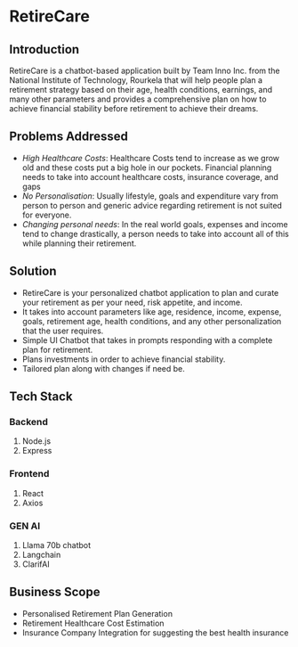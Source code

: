 # RetireCare
## Introduction
RetireCare is a chatbot-based application built by Team Inno Inc. from the National Institute of Technology, Rourkela that will help people plan a retirement strategy based on their age, health conditions, earnings, and many other parameters and provides a comprehensive plan on how to achieve financial stability before retirement to achieve their dreams.
## Problems Addressed
- _High Healthcare Costs_: Healthcare Costs tend to increase as we grow old and these costs put a big hole in our pockets. Financial planning needs to take into account healthcare costs, insurance coverage, and gaps
- _No Personalisation_: Usually lifestyle, goals and expenditure vary from person to person and generic advice regarding retirement is not suited for everyone.
- _Changing personal needs_: In the real world goals, expenses and income tend to change drastically, a person needs to take into account all of this while planning their retirement.
## Solution
- RetireCare is your personalized chatbot application to plan and curate your retirement as per your need, risk appetite, and income.
- It takes into account parameters like age, residence, income, expense, goals, retirement age, health conditions, and any other personalization that the user requires.
- Simple UI Chatbot that takes in prompts responding with a complete plan for retirement.
- Plans investments in order to achieve financial stability.
- Tailored plan along with changes if need be.
## Tech Stack
### Backend
1. Node.js
2. Express
### Frontend
1. React
2. Axios
### GEN AI
1. Llama 70b chatbot
2. Langchain
3. ClarifAI
## Business Scope
- Personalised Retirement Plan Generation
- Retirement Healthcare Cost Estimation
- Insurance Company Integration for suggesting the best health insurance
